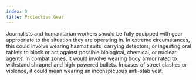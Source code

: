 ```yaml
---
index: 0
title: Protective Gear
---
```

Journalists and humanitarian workers should be fully equipped with gear appropriate to the situation they are operating in. In extreme circumstances, this could involve wearing hazmat suits, carrying detectors, or ingesting oral tablets to block or act against possible biological, chemical, or nuclear agents. In combat zones, it would involve wearing body armor rated to withstand shrapnel and high-powered bullets. In cases of street clashes or violence, it could mean wearing an inconspicuous anti-stab vest.